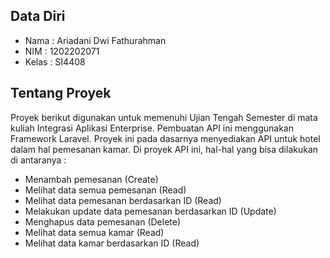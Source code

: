 ## Data Diri
- Nama : Ariadani Dwi Fathurahman
- NIM : 1202202071
- Kelas : SI4408

## Tentang Proyek

Proyek berikut digunakan untuk memenuhi Ujian Tengah Semester di mata kuliah Integrasi Aplikasi Enterprise. Pembuatan API ini menggunakan Framework Laravel. Proyek ini pada dasarnya menyediakan API untuk hotel dalam hal pemesanan kamar. Di proyek API ini, hal-hal yang bisa dilakukan di antaranya :

- Menambah pemesanan (Create)
- Melihat data semua pemesanan (Read)
- Melihat data pemesanan berdasarkan ID (Read)
- Melakukan update data pemesanan berdasarkan ID (Update)
- Menghapus data pemesanan (Delete)
- Melihat data semua kamar (Read)
- Melihat data kamar berdasarkan ID (Read)
